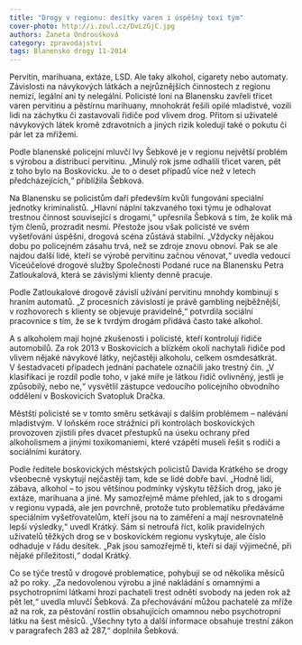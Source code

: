 ```yaml
---
title: "Drogy v regionu: desítky varen i úspěšný toxi tým"
cover-photo: http://i.zoul.cz/DvLzGjC.jpg
authors: Žaneta Ondroušková
category: zpravodajství
tags: Blanensko drogy 11-2014
---
```


Pervitin, marihuana, extáze, LSD. Ale taky alkohol, cigarety nebo automaty. Závislosti na návykových látkách a nejrůznějších činnostech z regionu nemizí, legální ani ty nelegální. Policisté loni na Blanensku zavřeli třicet varen pervitinu a pěstírnu marihuany, mnohokrát řešili opilé mladistvé, vozili lidi na záchytku či zastavovali řidiče pod vlivem drog. Přitom si uživatelé návykových látek kromě zdravotních a jiných rizik koledují také o pokutu či pár let za mřížemi.

Podle blanenské policejní mluvčí Ivy Šebkové je v regionu největší problém s výrobou a distribucí pervitinu. „Minulý rok jsme odhalili třicet varen, pět z toho bylo na Boskovicku. Je to o deset případů více než v letech předcházejících,“ přiblížila Šebková.

Na Blanensku se policistům daří především kvůli fungování speciální jednotky kriminalistů. „Hlavní náplní takzvaného toxi týmu je odhalovat trestnou činnost související s drogami,“ upřesnila Šebková s tím, že kolik má tým členů, prozradit nesmí.
Přestože jsou však policisté ve svém vyšetřování úspěšní, drogová scéna zůstává stabilní. „Vždycky nějakou dobu po policejném zásahu trvá, než se zdroje znovu obnoví. Pak se ale najdou další lidé, kteří se výrobě pervitinu začnou věnovat,“ uvedla vedoucí Víceúčelové drogové služby Společnosti Podané ruce na Blanensku Petra Zatloukalová, která se závislými klienty denně pracuje.

Podle Zatloukalové drogově závislí užívání pervitinu mnohdy kombinují s hraním automatů. „Z procesních závislostí je právě gambling nejběžnější, v rozhovorech s klienty se objevuje pravidelně,“ potvrdila sociální pracovnice s tím, že se k tvrdým drogám přidává často také alkohol.

A s alkoholem mají hojné zkušenosti i policisté, kteří kontrolují řidiče automobilů. Za rok 2013 v Boskovicích a blízkém okolí nachytali řidiče pod vlivem nějaké návykové látky, nejčastěji alkoholu, celkem osmdesátkrát. V šestadvaceti případech jednání pachatele označili jako trestný čin. „V klasifikaci je rozdíl podle toho, v jaké míře je látkou řidič ovlivněný, jestli je způsobilý, nebo ne,“ vysvětlil zástupce vedoucího policejního obvodního oddělení v Boskovicích Svatopluk Dračka.

Městští policisté se v tomto směru setkávají s dalším problémem – nalévání mladistvým. V loňském roce strážníci při kontrolách boskovických provozoven zjistili přes dvacet přestupků na úseku ochrany před alkoholismem a jinými toxikomaniemi, které vzápětí museli řešit s rodiči a sociálními kurátory.

Podle ředitele boskovických městských policistů Davida Krátkého se drogy všeobecně vyskytují nejčastěji tam, kde se lidé dobře baví. „Hodně lidí, zábava, alkohol – to jsou většinou podmínky výskytu těžších drog, jako je extáze, marihuana a jiné. My samozřejmě máme přehled, jak to s drogami v regionu vypadá, ale jen povrchně, protože tuto problematiku předáváme speciálním vyšetřovatelům, kteří jsou na to zaměření a mají nesrovnatelně lepší výsledky,“ uvedl Krátký. Sám si netroufá říct, kolik pravidelných uživatelů těžkých drog se v boskovickém regionu vyskytuje, ale číslo odhaduje v řádu desítek. „Pak jsou samozřejmě ti, kteří si dají výjimečně, při nějaké příležitosti,“ dodal Krátký.

Co se týče trestů v drogové problematice, pohybují se od několika měsíců až po roky. „Za nedovolenou výrobu a jiné nakládání s omamnými a psychotropními látkami hrozí pachateli trest odnětí svobody na jeden rok až pět let,“ uvedla mluvčí Šebková. Za přechovávání můžou pachatelé za mříže až na rok, za pěstování rostlin obsahujících omamnou nebo psychotropní látku na šest měsíců. „Všechny tyto a další informace obsahuje trestní zákon v paragrafech 283 až 287,“ doplnila Šebková.